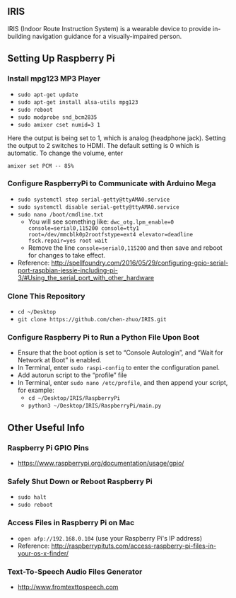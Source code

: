 ## IRIS

IRIS (Indoor Route Instruction System) is a wearable device to provide in-building navigation guidance for a
visually-impaired person.



## Setting Up Raspberry Pi

### Install mpg123 MP3 Player

- `sudo apt-get update`
- `sudo apt-get install alsa-utils mpg123`
- `sudo reboot`
- `sudo modprobe snd_bcm2835`
- `sudo amixer cset numid=3 1`

Here the output is being set to 1, which is analog (headphone jack). Setting the output to 2 switches to HDMI. The
default setting is 0 which is automatic. To change the volume, enter

`amixer set PCM -- 85%`

### Configure RaspberryPi to Communicate with Arduino Mega

- `sudo systemctl stop serial-getty@ttyAMA0.service`
- `sudo systemctl disable serial-getty@ttyAMA0.service`
- `sudo nano /boot/cmdline.txt`
    - You will see something like: `dwc_otg.lpm_enable=0 console=serial0,115200 console=tty1 root=/dev/mmcblk0p2rootfstype=ext4 elevator=deadline fsck.repair=yes root wait`
    - Remove the line `console=serial0,115200` and then save and reboot for changes to take effect.
- Reference: http://spellfoundry.com/2016/05/29/configuring-gpio-serial-port-raspbian-jessie-including-pi-3/#Using_the_serial_port_with_other_hardware

### Clone This Repository

- `cd ~/Desktop`
- `git clone https://github.com/chen-zhuo/IRIS.git`

### Configure Raspberry Pi to Run a Python File Upon Boot

- Ensure that the boot option is set to “Console Autologin”, and “Wait for Network at Boot” is enabled.
- In Terminal, enter `sudo raspi-config` to enter the configuration panel.
- Add autorun script to the “profile” file
- In Terminal, enter `sudo nano /etc/profile`, and then append your script, for example:
    - `cd ~/Desktop/IRIS/RaspberryPi`
    - `python3 ~/Desktop/IRIS/RaspberryPi/main.py`



## Other Useful Info

### Raspberry Pi GPIO Pins

- https://www.raspberrypi.org/documentation/usage/gpio/

### Safely Shut Down or Reboot Raspberry Pi

- `sudo halt`
- `sudo reboot`

### Access Files in Raspberry Pi on Mac

- `open afp://192.168.0.104` (use your Raspberry Pi's IP address)
- Reference: http://raspberrypituts.com/access-raspberry-pi-files-in-your-os-x-finder/

### Text-To-Speech Audio Files Generator

- http://www.fromtexttospeech.com
